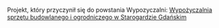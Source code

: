 Projekt, który przyczynił się do powstania Wypozyczalni: [Wypożyczalnia sprzętu budowlanego i ogrodniczego w Starogardzie Gdańskim](https://www.wypozyczalni.pl/)

